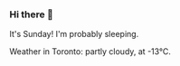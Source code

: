 ### Hi there :wave:

It's Sunday! I'm probably sleeping.

Weather in Toronto: partly cloudy, at -13°C.
